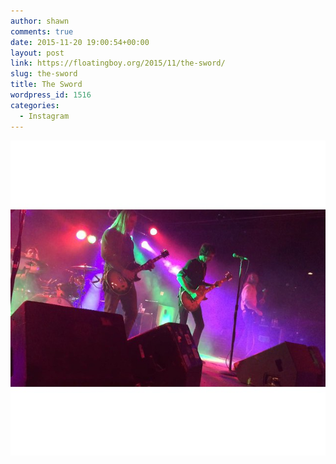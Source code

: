 ```yaml
---
author: shawn
comments: true
date: 2015-11-20 19:00:54+00:00
layout: post
link: https://floatingboy.org/2015/11/the-sword/
slug: the-sword
title: The Sword
wordpress_id: 1516
categories:
  - Instagram
---
```


[![The Sword](/assets/media/2015/11/10175317_787904511336734_714572597_n.jpg)](/assets/media/2015/11/10175317_787904511336734_714572597_n.jpg)

